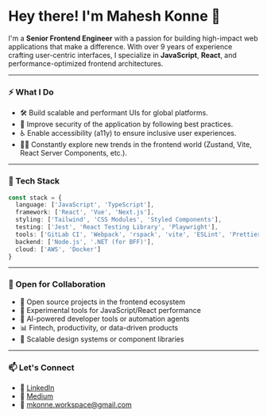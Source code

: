 # Hey there! I'm Mahesh Konne 👋

I'm a **Senior Frontend Engineer** with a passion for building high-impact web applications that make a difference. With over 9 years of experience crafting user-centric interfaces, I specialize in **JavaScript**, **React**, and performance-optimized frontend architectures.

---

### ⚡️ What I Do


- 🛠 Build scalable and performant UIs for global platforms.  
- 🔐 Improve security of the application by following best practices.  
- ♿ Enable accessibility (a11y) to ensure inclusive user experiences.  
- 🕵️‍♂️ Constantly explore new trends in the frontend world (Zustand, Vite, React Server Components, etc.).

---

### 🧰 Tech Stack

```ts
const stack = {
  language: ['JavaScript', 'TypeScript'],
  framework: ['React', 'Vue', 'Next.js'],
  styling: ['Tailwind', 'CSS Modules', 'Styled Components'],
  testing: ['Jest', 'React Testing Library', 'Playwright'],
  tools: ['GitLab CI', 'Webpack', 'rspack', 'vite', 'ESLint', 'Prettier'],
  backend: ['Node.js', '.NET (for BFF)'],
  cloud: ['AWS', 'Docker']
}
```

---

### 👥 Open for Collaboration

- 🚀 Open source projects in the frontend ecosystem
- 🧪 Experimental tools for JavaScript/React performance
- 🤖 AI-powered developer tools or automation agents
- 📊 Fintech, productivity, or data-driven products
- 🧱 Scalable design systems or component libraries

---

### 📫 Let's Connect

- 💼 [LinkedIn](https://www.linkedin.com/in/maheshkonne)
- 🧠 [Medium](https://maheshkonne.medium.com/)
- 📧 mkonne.workspace@gmail.com


